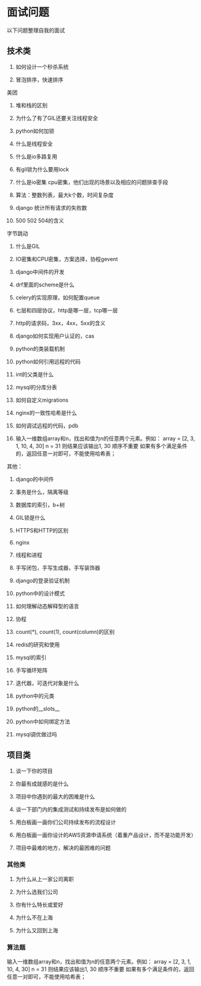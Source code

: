# 面试问题

以下问题整理自我的面试

## 技术类

1. 如何设计一个秒杀系统

2. 冒泡排序，快速排序

美团

1. 堆和栈的区别

2. 为什么了有了GIL还要关注线程安全

3. python如何加锁

4. 什么是线程安全

5. 什么是io多路复用

6. 有gil锁为什么要用lock

7. 什么是io密集 cpu密集，他们出现的场景以及相应的问题排查手段

8. 算法：整数列表，最大k个数，时间复杂度

9. django 统计所有请求的失败数

10. 500 502 504的含义

字节跳动

1. 什么是GIL

2. IO密集和CPU密集，方案选择，协程gevent

3. django中间件的开发

4. drf里面的scheme是什么

5. celery的实现原理，如何配置queue

6. 七层和四层协议，http是哪一层，tcp哪一层

7. http的请求码，3xx，4xx，5xx的含义

8. django如何实现用户认证的，cas

9. python的类装载机制

10. python如何引用远程的代码

11. int的父类是什么

12. mysql的分库分表

13. 如何自定义migrations

14. nginx的一致性哈希是什么

15. 如何调试远程的代码，pdb

16. 输入一维数组array和n，找出和值为n的任意两个元素。例如：
array = [2, 3, 1, 10, 4, 30] n = 31
则结果应该输出1, 30 顺序不重要
如果有多个满足条件的，返回任意一对即可，不能使用哈希表；

其他：

1. django的中间件

2. 事务是什么，隔离等级

3. 数据库的索引，b+树

4. GIL锁是什么

5. HTTPS和HTTP的区别

6. nginx

7. 线程和进程

8. 手写闭包，手写生成器，手写装饰器

9. django的登录验证机制

10. python中的设计模式

11. 如何理解动态解释型的语言

12. 协程

13. count(*), count(1), count(column)的区别

14. redis的研究和使用

15. mysql的索引

16. 手写循环矩阵

17. 迭代器，可迭代对象是什么

18. python中的元类

19. python的__slots__

20. python中如何绑定方法

21. mysql调优做过吗

## 项目类

1. 谈一下你的项目

2. 你最有成就感的是什么

3. 项目中你遇到的最大的困难是什么

4. 谈一下部门内的集成测试和持续发布是如何做的

5. 用白板画一画你们公司持续发布的流程设计

6. 用白板画一画你设计的AWS资源申请系统（着重产品设计，而不是功能开发）

7. 项目中最难的地方，解决的最困难的问题

### 其他类

1. 为什么从上一家公司离职

2. 为什么选我们公司

3. 你有什么特长或爱好

4. 为什么不在上海

5. 为什么又回到上海

### 算法题

输入一维数组array和n，找出和值为n的任意两个元素。例如：
array = [2, 3, 1, 10, 4, 30] n = 31
则结果应该输出1, 30 顺序不重要
如果有多个满足条件的，返回任意一对即可，不能使用哈希表；